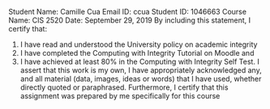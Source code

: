 Student Name: Camille Cua		Email ID: ccua
Student ID: 1046663			Course Name: CIS 2520
Date: September 29, 2019
By including this statement, I certify that:
1) I have read and understood the University policy on academic integrity
2) I have completed the Computing with Integrity Tutorial on Moodle
and
3) I have achieved at least 80% in the Computing with Integrity Self Test.
I assert that this work is my own, I have appropriately acknowledged any,
and all material (data, images, ideas or words) that I have used, whether
directly quoted or paraphrased. Furthermore, I certify that this assignment
was prepared by me specifically for this course 